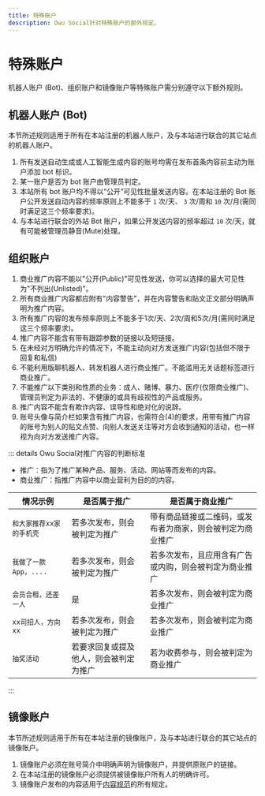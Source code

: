 ```yaml
---
title: 特殊账户
description: Owu Social针对特殊账户的额外规定。
---
```


# 特殊账户

机器人账户 (Bot)、组织账户和镜像账户等特殊账户需分别遵守以下额外规则。

## 机器人账户 (Bot)

本节所述规则适用于所有在本站注册的机器人账户，及与本站进行联合的其它站点的机器人账户。

1. 所有发送自动生成或人工智能生成内容的账号均需在发布首条内容前主动为账户添加 bot 标识。
2. 某一账户是否为 bot 账户由管理员判定。
3. 本站所有 bot 账户均不得以“公开”可见性批量发送内容。在本站注册的 Bot 账户公开发送自动内容的频率原则上不能多于 `1` 次/天、 `3` 次/周和 `10` 次/月(需同时满足这三个频率要求)。
4. 与本站进行联合的外站 Bot 账户，如果公开发送内容的频率超过 `10` 次/天，就有可能被管理员静音(Mute)处理。

## 组织账户

1. 商业推广内容不能以"公开(Public)"可见性发送，你可以选择的最大可见性为"不列出(Unlisted)"。
2. 所有商业推广内容都应附有"内容警告"，并在内容警告和贴文正文部分明确声明为推广内容。
3. 所有推广内容的发布频率原则上不能多于1次/天、2次/周和5次/月(需同时满足这三个频率要求)。
4. 推广内容不能含有带有跟踪参数的链接以及短链接。
5. 在未经对方明确允许的情况下，不能主动向对方发送推广内容(包括但不限于回复和私信)
6. 不能利用版聊机器人、转发机器人进行商业推广。不能滥用无关话题标签进行商业推广。
7. 不能推广以下类别和性质的业务：成人、赌博、暴力、医疗(仅限商业推广)、管理员判定为非法的、不健康的或具有歧视性的产品或服务。
8. 推广内容不能含有欺诈内容、误导性和绝对化的说辞。
9. 账号头像与简介栏如果含有推广内容，也需符合(4)的要求，用带有推广内容的账号为别人的贴文点赞、向别人发送关注等对方会收到通知的活动，也一样视为向对方发送推广内容。

::: details Owu Social对推广内容的判断标准
- 推广：指为了推广某种产品、服务、活动、网站等而发布的内容。
- 商业推广：指推广内容中以商业营利为目的的内容。

| 情况示例 | 是否属于推广 | 是否属于商业推广 |
| --- | --- | --- |
| `和大家推荐xx家的手机壳` | 若多次发布，则会被判定为推广 | 带有商品链接或二维码，或发布者为商家，则会被判定为商业推广 |
| `我做了一款App，....` | 若多次发布，则会被判定为推广 | 若多次发布，且应用含有广告或内购，则会被判定为商业推广 |
| `会员合租，还差一人` | 是 | 若多次发布，则会被判定为商业推广 |
| `xx司招人，方向xx` | 若多次发布，则会被判定为推广 | 若多次发布，则会被判定为商业推广 |
| `抽奖活动` | 若要求回复或提及他人，则会被判定为推广 | 若为收费参与，则会被判定为商业推广 |
:::

## 镜像账户

本节所述规则适用于所有在本站注册的镜像账户，及与本站进行联合的其它站点的镜像账户。

1. 镜像账户必须在账号简介中明确声明为镜像账户，并提供原账户的链接。
2. 在本站注册的镜像账户必须提供被镜像账户所有人的明确许可。
3. 镜像账户发布的内容适用于[内容规范](/rules/content.md)的所有规定。
